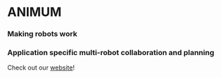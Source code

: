 # ANIMUM

### Making robots work

### Application specific multi-robot collaboration and planning

Check out our [website](https://animum.ai/)!
